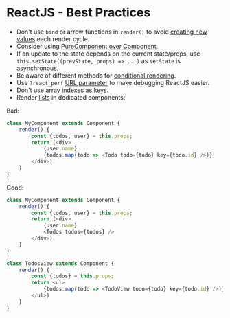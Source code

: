 # ReactJS - Best Practices

- Don't use `bind` or arrow functions in `render()` to avoid [creating new values]( https://blog.vixlet.com/react-at-light-speed-78cd172a6411#a45a) each render cycle.
- Consider using [PureComponent over Component](https://60devs.com/pure-component-in-react.html).
- If an update to the state depends on the current state/props, use `this.setState((prevState, props) => ...)` as `setState` is [asynchronous](https://facebook.github.io/react/docs/react-component.html#setstate).
- Be aware of different methods for [conditional rendering](https://www.robinwieruch.de/conditional-rendering-react/#enums).
- Use `?react_perf` [URL parameter](https://facebook.github.io/react/docs/optimizing-performance.html#profiling-components-with-the-chrome-performance-tab) to make debugging ReactJS easier.
- Don't use [array indexes as keys](https://medium.com/@robinpokorny/index-as-a-key-is-an-anti-pattern-e0349aece318).
- Render [lists](https://mobx.js.org/best/react-performance.html#render-lists-in-dedicated-components) in dedicated components:

Bad:
```javascript
class MyComponent extends Component {
    render() {
        const {todos, user} = this.props;
        return (<div>
            {user.name}
            {todos.map(todo => <Todo todo={todo} key={todo.id} />)}
        </div>)
    }
}
```

Good:

```javascript
class MyComponent extends Component {
    render() {
        const {todos, user} = this.props;
        return (<div>
            {user.name}
            <Todos todos={todos} />
        </div>)
    }
}

class TodosView extends Component {
    render() {
        const {todos} = this.props;
        return <ul>
            {todos.map(todo => <TodoView todo={todo} key={todo.id} />)}
        </ul>)
    }
}
```